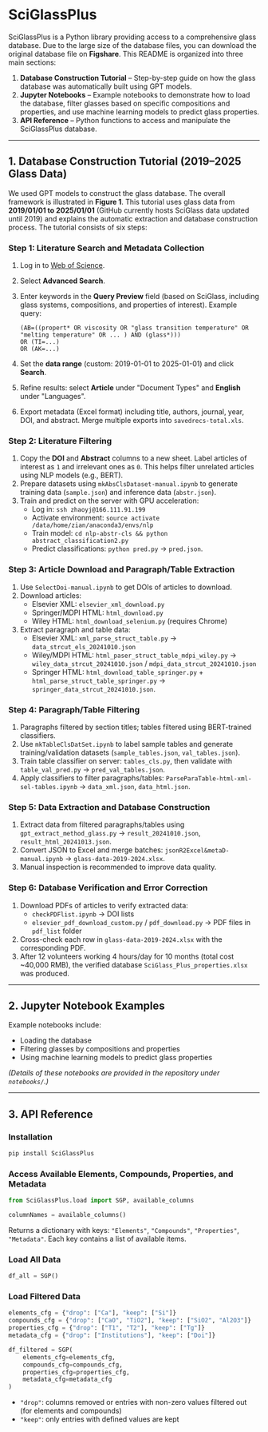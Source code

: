 # SciGlassPlus

SciGlassPlus is a Python library providing access to a comprehensive glass database. Due to the large size of the database files, you can download the original database file on **Figshare**. This README is organized into three main sections:

1. **Database Construction Tutorial** – Step-by-step guide on how the glass database was automatically built using GPT models.  
2. **Jupyter Notebooks** – Example notebooks to demonstrate how to load the database, filter glasses based on specific compositions and properties, and use machine learning models to predict glass properties.  
3. **API Reference** – Python functions to access and manipulate the SciGlassPlus database.

---

## 1. Database Construction Tutorial (2019–2025 Glass Data)

We used GPT models to construct the glass database. The overall framework is illustrated in **Figure 1**. This tutorial uses glass data from **2019/01/01 to 2025/01/01** (GitHub currently hosts SciGlass data updated until 2019) and explains the automatic extraction and database construction process. The tutorial consists of six steps:

### Step 1: Literature Search and Metadata Collection
1. Log in to [Web of Science](https://www.webofscience.com/wos/).  
2. Select **Advanced Search**.  
3. Enter keywords in the **Query Preview** field (based on SciGlass, including glass systems, compositions, and properties of interest). Example query:  

   ```
   (AB=((propert* OR viscosity OR "glass transition temperature" OR "melting temperature" OR ... ) AND (glass*)))
   OR (TI=...)
   OR (AK=...)
   ```
4. Set the **data range** (custom: 2019-01-01 to 2025-01-01) and click **Search**.  
5. Refine results: select **Article** under "Document Types" and **English** under "Languages".  
6. Export metadata (Excel format) including title, authors, journal, year, DOI, and abstract. Merge multiple exports into `savedrecs-total.xls`.

### Step 2: Literature Filtering
1. Copy the **DOI** and **Abstract** columns to a new sheet. Label articles of interest as `1` and irrelevant ones as `0`. This helps filter unrelated articles using NLP models (e.g., BERT).  
2. Prepare datasets using `mkAbsClsDataset-manual.ipynb` to generate training data (`sample.json`) and inference data (`abstr.json`).  
3. Train and predict on the server with GPU acceleration:  
   - Log in: `ssh zhaoyj@166.111.91.199`  
   - Activate environment: `source activate /data/home/zian/anaconda3/envs/nlp`  
   - Train model: `cd nlp-abstr-cls && python abstract_classification2.py`  
   - Predict classifications: `python pred.py` → `pred.json`.

### Step 3: Article Download and Paragraph/Table Extraction
1. Use `SelectDoi-manual.ipynb` to get DOIs of articles to download.  
2. Download articles:  
   - Elsevier XML: `elsevier_xml_download.py`  
   - Springer/MDPI HTML: `html_download.py`  
   - Wiley HTML: `html_download_selenium.py` (requires Chrome)  
3. Extract paragraph and table data:  
   - Elsevier XML: `xml_parse_struct_table.py` → `data_strcut_els_20241010.json`  
   - Wiley/MDPI HTML: `html_paser_struct_table_mdpi_wiley.py` → `wiley_data_strcut_20241010.json` / `mdpi_data_strcut_20241010.json`  
   - Springer HTML: `html_download_table_springer.py` + `html_parse_struct_table_springer.py` → `springer_data_strcut_20241010.json`.

### Step 4: Paragraph/Table Filtering
1. Paragraphs filtered by section titles; tables filtered using BERT-trained classifiers.  
2. Use `mkTableClsDatSet.ipynb` to label sample tables and generate training/validation datasets (`sample_tables.json`, `val_tables.json`).  
3. Train table classifier on server: `tables_cls.py`, then validate with `table_val_pred.py` → `pred_val_tables.json`.  
4. Apply classifiers to filter paragraphs/tables: `ParseParaTable-html-xml-sel-tables.ipynb` → `data_xml.json`, `data_html.json`.

### Step 5: Data Extraction and Database Construction
1. Extract data from filtered paragraphs/tables using `gpt_extract_method_glass.py` → `result_20241010.json`, `result_html_20241013.json`.  
2. Convert JSON to Excel and merge batches: `jsonR2Excel&metaD-manual.ipynb` → `glass-data-2019-2024.xlsx`.  
3. Manual inspection is recommended to improve data quality.

### Step 6: Database Verification and Error Correction
1. Download PDFs of articles to verify extracted data:  
   - `checkPDFlist.ipynb` → DOI lists  
   - `elsevier_pdf_download_custom.py` / `pdf_download.py` → PDF files in `pdf_list` folder  
2. Cross-check each row in `glass-data-2019-2024.xlsx` with the corresponding PDF.  
3. After 12 volunteers working 4 hours/day for 10 months (total cost ~40,000 RMB), the verified database `SciGlass_Plus_properties.xlsx` was produced.

---

## 2. Jupyter Notebook Examples

Example notebooks include:  
- Loading the database  
- Filtering glasses by compositions and properties  
- Using machine learning models to predict glass properties

*(Details of these notebooks are provided in the repository under `notebooks/`.)*

---

## 3. API Reference

### Installation
```bash
pip install SciGlassPlus
```

### Access Available Elements, Compounds, Properties, and Metadata
```python
from SciGlassPlus.load import SGP, available_columns

columnNames = available_columns()
```
Returns a dictionary with keys: `"Elements"`, `"Compounds"`, `"Properties"`, `"Metadata"`. Each key contains a list of available items.

### Load All Data
```python
df_all = SGP()
```

### Load Filtered Data
```python
elements_cfg = {"drop": ["Ca"], "keep": ["Si"]}
compounds_cfg = {"drop": ["CaO", "TiO2"], "keep": ["SiO2", "Al2O3"]}
properties_cfg = {"drop": ["T1", "T2"], "keep": ["Tg"]}
metadata_cfg = {"drop": ["Institutions"], "keep": ["Doi"]}

df_filtered = SGP(
    elements_cfg=elements_cfg,
    compounds_cfg=compounds_cfg,
    properties_cfg=properties_cfg,
    metadata_cfg=metadata_cfg
)
```
- `"drop"`: columns removed or entries with non-zero values filtered out (for elements and compounds)  
- `"keep"`: only entries with defined values are kept

